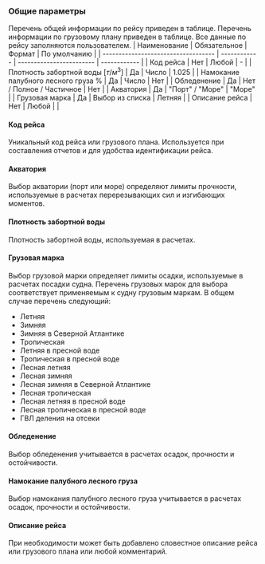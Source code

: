 ### Общие параметры
Перечень общей информации по рейсу приведен в таблице. Перечень информации по грузовому плану приведен в таблице. Все данные по рейсу заполняются пользователем.
| Наименование                        | Обязательное | Формат                   | По умолчанию |
| ----------------------------------- | ------------ | ------------------------ | ------------ |
| Код рейса                           | Нет          | Любой                    | -            |
| Плотность забортной воды $[т/м^3]$  | Да           | Число                    | 1.025        |
| Намокание палубного лесного груза % | Да           | Число                    | Нет          |
| Обледенение                         | Да           | Нет / Полное / Частичное | Нет          |
| Акватория                           | Да           | "Порт" / "Море"          | "Море"       |
| Грузовая марка                      | Да           | Выбор из списка          | Летняя       |
| Описание рейса                      | Нет          | Любой                    |              |

#### Код рейса
Уникальный код рейса или грузового плана. Используется при составления отчетов и для удобства идентификации рейса.

#### Акватория
Выбор акватории (порт или море) определяют лимиты прочности, используемые в расчетах перерезывающих сил и изгибающих моментов. 

#### Плотность забортной воды
Плотность забортной воды, используемая в расчетах.

#### Грузовая марка
Выбор грузовой марки определяет лимиты осадки, используемые в расчетах посадки судна. Перечень грузовых марок для выбора соответствует применяемым к судну грузовым маркам. В общем случае перечень следующий:
- Летняя
- Зимняя
- Зимняя в Северной Атлантике
- Тропическая
- Летняя в пресной воде
- Тропическая в пресной воде
- Лесная летняя
- Лесная зимняя
- Лесная зимняя в Северной Атлантике 
- Лесная тропическая
- Лесная летняя в пресной воде
- Лесная тропическая в пресной воде
- ГВЛ деления на отсеки

#### Обледенение
Выбор обледенения учитывается в расчетах осадок, прочности и остойчивости.

#### Намокание палубного лесного груза
Выбор намокания палубного лесного груза учитывается в расчетах осадок, прочности и остойчивости.

#### Описание рейса
При необходимости может быть добавлено словестное описание рейса или грузового плана или любой комментарий. 